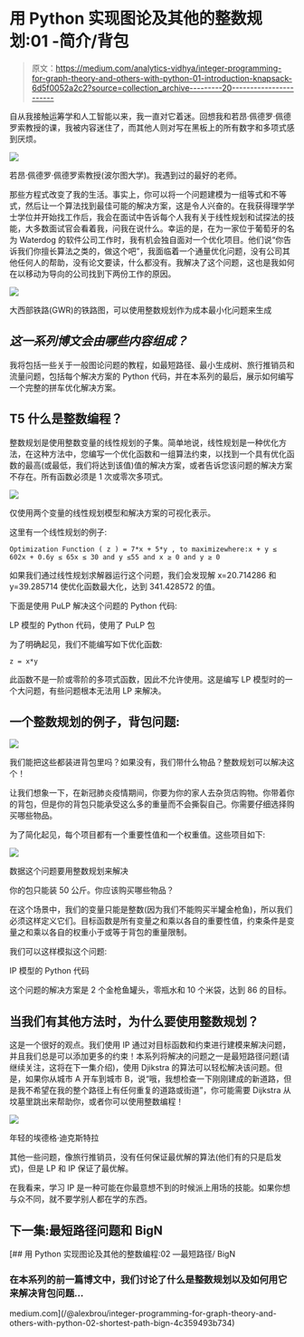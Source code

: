 # 用 Python 实现图论及其他的整数规划:01 -简介/背包

> 原文：<https://medium.com/analytics-vidhya/integer-programming-for-graph-theory-and-others-with-python-01-introduction-knapsack-6d5f0052a2c2?source=collection_archive---------20----------------------->

自从我接触运筹学和人工智能以来，我一直对它着迷。回想我和若昂·佩德罗·佩德罗索教授的课，我被内容迷住了，而其他人则对写在黑板上的所有数字和多项式感到厌烦。

![](img/74357619f633a23e08e89141d5ab79fc.png)

若昂·佩德罗·佩德罗索教授(波尔图大学)。我遇到过的最好的老师。

那些方程式改变了我的生活。事实上，你可以将一个问题建模为一组等式和不等式，然后让一个算法找到最佳可能的解决方案，这是令人兴奋的。在我获得理学学士学位并开始找工作后，我会在面试中告诉每个人我有关于线性规划和试探法的技能，大多数面试官会看着我，问我在说什么。幸运的是，在为一家位于葡萄牙的名为 Waterdog 的软件公司工作时，我有机会独自面对一个优化项目。他们说“你告诉我们你擅长算法之类的，做这个吧”，我面临着一个通量优化问题，没有公司其他任何人的帮助，没有论文要读，什么都没有。我解决了这个问题，这也是我如何在以移动为导向的公司找到下两份工作的原因。

![](img/576f88ecd90953f44d267ef764642e83.png)

大西部铁路(GWR)的铁路图，可以使用整数规划作为成本最小化问题来生成

## ***这一系列博文会由哪些内容组成？***

我将包括一些关于一般图论问题的教程，如最短路径、最小生成树、旅行推销员和流量问题，包括每个解决方案的 Python 代码，并在本系列的最后，展示如何编写一个完整的拼车优化解决方案。

## **T5 什么是整数编程？**

整数规划是使用整数变量的线性规划的子集。简单地说，线性规划是一种优化方法，在这种方法中，您编写一个优化函数和一组算法约束，以找到一个具有优化函数的最高(或最低，我们将达到该值)值的解决方案，或者告诉您该问题的解决方案不存在。所有函数必须是 1 次或零次多项式。

![](img/71a0ce7bb4fcafe0fd0ad07b40fd091b.png)

仅使用两个变量的线性规划模型和解决方案的可视化表示。

这里有一个线性规划的例子:

```
Optimization Function ( z ) = 7*x + 5*y , to maximizewhere:x + y ≤ 602x + 0.6y ≤ 65x ≤ 30 and y ≤55 and x ≥ 0 and y ≥ 0
```

如果我们通过线性规划求解器运行这个问题，我们会发现解 x=20.714286 和 y=39.285714 使优化函数最大化，达到 341.428572 的值。

下面是使用 PuLP 解决这个问题的 Python 代码:

LP 模型的 Python 代码，使用了 PuLP 包

为了明确起见，我们不能编写如下优化函数:

```
z = x*y
```

此函数不是一阶或零阶的多项式函数，因此不允许使用。这是编写 LP 模型时的一个大问题，有些问题根本无法用 LP 来解决。

## 一个整数规划的例子，背包问题:

![](img/d1a1f3a0269b7559b4c676747aa14e9f.png)

我们能把这些都装进背包里吗？如果没有，我们带什么物品？整数规划可以解决这个！

让我们想象一下，在新冠肺炎疫情期间，你要为你的家人去杂货店购物。你带着你的背包，但是你的背包只能承受这么多的重量而不会撕裂自己。你需要仔细选择购买哪些物品。

为了简化起见，每个项目都有一个重要性值和一个权重值。这些项目如下:

![](img/91d4b180daad1a3e84ba36760e7ece20.png)

数据这个问题要用整数规划来解决

你的包只能装 50 公斤。你应该购买哪些物品？

在这个场景中，我们的变量只能是整数(因为我们不能购买半罐金枪鱼)，所以我们必须这样定义它们。目标函数是所有变量之和乘以各自的重要性值，约束条件是变量之和乘以各自的权重小于或等于背包的重量限制。

我们可以这样模拟这个问题:

IP 模型的 Python 代码

这个问题的解决方案是 2 个金枪鱼罐头，零瓶水和 10 个米袋，达到 86 的目标。

## 当我们有其他方法时，为什么要使用整数规划？

这是一个很好的观点。我们使用 IP 通过对目标函数和约束进行建模来解决问题，并且我们总是可以添加更多的约束！本系列将解决的问题之一是最短路径问题(请继续关注，这将在下一集介绍)，使用 Djikstra 的算法可以轻松解决该问题。但是，如果你从城市 A 开车到城市 B，说“哦，我想检查一下刚刚建成的新道路，但是我不希望在我的整个路径上有任何重复的道路或街道”，你可能需要 Dijkstra 从坟墓里跳出来帮助你，或者你可以使用整数编程！

![](img/1d29905cff8655edb05855ccb02269f0.png)

年轻的埃德格·迪克斯特拉

其他一些问题，像旅行推销员，没有任何保证最优解的算法(他们有的只是启发式)，但是 LP 和 IP 保证了最优解。

在我看来，学习 IP 是一种可能在你最意想不到的时候派上用场的技能。如果你想与众不同，就不要学别人都在学的东西。

## 下一集:最短路径问题和 BigN

[](/@alexbrou/integer-programming-for-graph-theory-and-others-with-python-02-shortest-path-bign-4c359493b734) [## 用 Python 实现图论及其他的整数编程:02 —最短路径/ BigN

### 在本系列的前一篇博文中，我们讨论了什么是整数规划以及如何用它来解决背包问题…

medium.com](/@alexbrou/integer-programming-for-graph-theory-and-others-with-python-02-shortest-path-bign-4c359493b734)